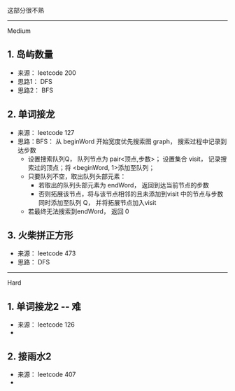 
这部分很不熟

---
Medium

## 1. 岛屿数量

- 来源： leetcode 200
- 思路1： DFS
- 思路2： BFS


## 2. 单词接龙

- 来源： leetcode 127
- 思路：BFS： 从 beginWord 开始宽度优先搜索图 graph， 搜索过程中记录到达步数
   - 设置搜索队列Q， 队列节点为 pair<顶点,步数>； 设置集合 visit， 记录搜索过的顶点；将 <beginWord, 1>添加至队列；
   - 只要队列不空，取出队列头部元素：
     - 若取出的队列头部元素为 endWord， 返回到达当前节点的步数
     - 否则拓展该节点，将与该节点相邻的且未添加到visit 中的节点与步数同时添加至队列 Q， 并将拓展节点加入visit
   - 若最终无法搜索到endWord， 返回 0

## 3. 火柴拼正方形

- 来源： leetcode 473
- 思路： DFS




---
Hard

## 1.  单词接龙2 -- 难

- 来源： leetcode 126
- 


## 2. 接雨水2

- 来源： leetcode 407
- 